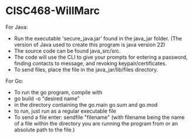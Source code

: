 # CISC468-WillMarc
For Java:
- Run the executable 'secure_java.jar' found in the java_jar folder. (The version of Java used to create this program is java version 22)
- The source code can be found java_src/src.
- The code will use the CLI to give your prompts for entering a password, finding contacts to message, and revoking keypair/certificates.
- To send files, place the file in the java_jar/lib/files directory. 

For Go:
- To run the go program, compile with
- go build -o "desired name"
- in the directory containing the go.main go.sum and go.mod
- to run, just run as a regular executable file
- To send a file enter: sendfile "filename" (with filename being the name of a file within the directory you are running the program from or an absolute path to the file.)
